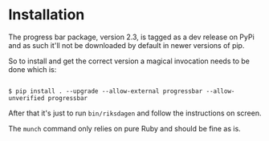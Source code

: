 # Installation

The progress bar package, version 2.3, is tagged as a dev release on
PyPi and as such it'll not be downloaded by default in newer versions
of pip.

So to install and get the correct version a magical invocation needs
to be done which is:

```shell

$ pip install . --upgrade --allow-external progressbar --allow-unverified progressbar
```

After that it's just to run `bin/riksdagen` and follow the
instructions on screen.

The `munch` command only relies on pure Ruby and should be fine as is.
